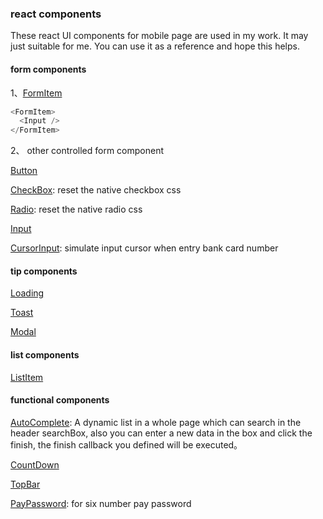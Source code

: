 ### react components

These react UI components for mobile page are used in my work. It may just suitable for me. You can use it as a reference and hope this helps.

#### form components

1、[FormItem](https://github.com/camiler/react-components/tree/master/src/components/formItem)
```js
<FormItem>
  <Input />
</FormItem>
```
2、 other controlled form component

[Button](https://github.com/camiler/react-components/tree/master/src/components/button)

[CheckBox](https://github.com/camiler/react-components/tree/master/src/components/checkBox): reset the native checkbox css

[Radio](https://github.com/camiler/react-components/tree/master/src/components/radio): reset the native radio css

[Input](https://github.com/camiler/react-components/tree/master/src/components/input)

[CursorInput](https://github.com/camiler/react-components/tree/master/src/components/cursorInput): simulate input cursor  when entry bank card number

#### tip components
[Loading](https://github.com/camiler/react-components/tree/master/src/components/loading)

[Toast](https://github.com/camiler/react-components/tree/master/src/components/toast) 

[Modal](https://github.com/camiler/react-components/tree/master/src/components/modal) 

#### list components
[ListItem](https://github.com/camiler/react-components/tree/master/src/components/listItem) 

#### functional components
[AutoComplete](https://github.com/camiler/react-components/tree/master/src/components/autoCompelte): A dynamic list in a whole page which can search in the header searchBox, also you can enter a new data in the box and click the finish, the finish callback you defined will be executed。   

[CountDown](https://github.com/camiler/react-components/tree/master/src/components/countdown)

[TopBar](https://github.com/camiler/react-components/tree/master/src/components/topbar)

[PayPassword](https://github.com/camiler/react-components/tree/master/src/components/payPassword): for six number pay password




 
